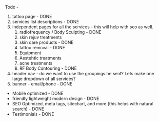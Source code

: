 Todo -

1. tattoo page - DONE
2. services list descriptions - DONE
3. independent pages for all the services - this will help with seo as well.
    1. radiofrequency / Body Sculpting - DONE
    2. skin rejuv treatments
    3. skin care products - DONE
    4. tattoo removal - DONE
    5. Equipment
    6. Aestehtic treatments
    7. acne treatments
    8. RF Body Contouring - DONE
4. header nav - do we want to use the groupings he sent? Lets make one large dropdown of all services?
5. banner - email/phone - DONE

- Mobile optimized - DONE
- friendly lightweight modern design - DONE
- SEO Optimized, meta tags, sitechart, and more (this helps with natural search) - DONE
- Testimonials - DONE